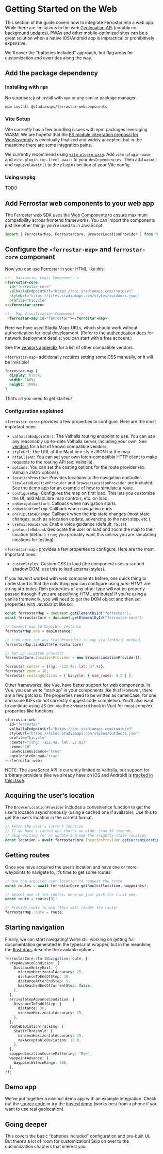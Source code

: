 # Getting Started on the Web

This section of the guide covers how to integrate Ferrostar into a web app.
While there are limitations to the web [Geolocation API](https://developer.mozilla.org/en-US/docs/Web/API/Geolocation_API)
(notably no background updates),
PWAs and other mobile-optimized sites
can be a great solution when a native iOS/Android app is impractical or prohibitively expensive.

We'll cover the "batteries included" approach, but flag areas for customization and overrides along the way.

## Add the package dependency

### Installing with `npm`

No surprises; just install with `npm` or any similar package manager.

```shell
npm install @stadiamaps/ferrostar-webcomponents
```

### Vite Setup

Vite currently has a few bundling issues with npm packages leveraging WASM.
We are hopeful that the [ES module integration proposal for WebAssembly](https://github.com/WebAssembly/esm-integration)
is eventually finalized and widely accepted,
but in the meantime there are some integration pains.

We currently recommend using [`vite-plugin-wasm`](https://github.com/Menci/vite-plugin-wasm?tab=readme-ov-file).
Add `vite-plugin-wasm` and `vite-plugin-top-level-await` to your `devDependencies`.
Then add `wasm()` and `topLevelAwait()` to the `plugins` section of your Vite config.

### Using unpkg

TODO

## Add Ferrostar web components to your web app

The Ferrostar web SDK uses the [Web Components](https://developer.mozilla.org/en-US/docs/Web/API/Web_components)
to ensure maximum compatibility across frontend frameworks.
You can import the components just like other things you’re used to in JavaScript.

```javascript
import { FerrostarMap, FerrostarCore, BrowserLocationProvider } from "@stadiamaps/ferrostar-webcomponents";
```

## Configure the `<ferrostar-map>` and `ferrostar-core` component

Now you can use Ferrostar in your HTML like this:

```html
<!-- Navigation Logic Component-->
<ferrostar-core
  id="ferrostar-core"
  valhallaEndpointUrl="https://api.stadiamaps.com/route/v1"
  styleUrl="https://tiles.stadiamaps.com/styles/outdoors.json"
  profile="bicycle"
></ferrostar-core>

<!-- Map Visualization Component -->
 <ferrostar-map id="ferrostar"></ferrostar-map>
```

Here we have used Stadia Maps URLs, which should work without authentication for local development.
(Refer to the [authentication docs](https://docs.stadiamaps.com/authentication/)
for network deployment details; you can start with a free account.)

See the [vendors appendix](./vendors.md) for a list of other compatible vendors.

`<ferrostar-map>`  additionally requires setting some CSS manually, or it will be invisible!

```css
ferrostar-map {
  display: block;
  width: 100%;
  height: 100%;
}
```

That’s all you need to get started!

### Configuration explained

`<ferrostar-core>` provides a few properties to configure.
Here are the most important ones:

- `valhallaEndpointUrl`: The Valhalla routing endpoint to use. You can use any reasonably up-to-date Valhalla server, including your own. See [vendors](./vendor.md#routing) for a list of known compatible vendors.
- `styleUrl`: The URL of the MapLibre style JSON for the map.
- `httpClient`: You can set your own fetch-compatible HTTP client to make requests to the routing API (ex: Valhalla).
- `options`: You can set the costing options for the route provider (ex: Valhalla JSON options).
- `locationProvider`: Provides locations to the navigation controller.
  `SimulatedLocationProvider` and `BrowserLocationProvider` are included.
  See the demo app for an example of how to simulate a route.
- `configureMap`: Configures the map on first load. This lets you customize the UI, add MapLibre map controls, etc. on load.
- `onNavigationStart`: Callback when navigation starts.
- `onNavigationStop`: Callback when navigation ends.
- `onTripStateChange`: Callback when the trip state changes (most state changes, such as a location update, advancing to the next step, etc.).
- `useVoiceGuidance`: Enable voice guidance (default: `false`).
- `geolocateOnLoad`: Geolocate the user on load and zoom the map to their location (default: `true`; you probably want this unless you are simulating locations for testing).

`<ferrostar-map>` provides a few properties to configure.
Here are the most important ones:

- `customStyles`: Custom CSS to load (the component uses a scoped shadow DOM; use this to load external styles).

If you haven’t worked with web components before,
one quick thing to understand is that the only thing you can configure
using *pure HTML* are string attributes.
Rich properties of any other type will not be properly passed through
if you are specifying HTML attributes!
If you’re using a vanilla framework, you will need to get the DOM object
and then set properties with JavaScript like so:

```javascript
const ferrostarMap = document.getElementById("ferrostar");
const ferrostarCore = documnet.getElementById("ferrostar-core");

// Connect map to MapLibre instance
ferrostarMap.map = mapInstance;

// Link core (or any StateProvider) to map via linkWith method.
ferrostarMap.linkWith(ferrostarCore)

// Set up locaiton provider
ferrostarCore.locationProvider = new BrowserLocationProvider();

ferrostar.center = {lng: -122.42, lat: 37.81};
ferrostar.zoom = 18;
ferrostar.costingOptions = { bicycle: { use_roads: 0.2 } };
```

Other frameworks, like Vue, have better support for web components.
In Vue, you can write “markup” in your components like this!
However, there are a few gotchas.
The properties need to be written as camelCase, for one,
and some IDEs do not correctly suggest code completion.
You’ll also want to continue using JS (ex: via the `onMounted` hook in Vue)
for most complex properties like functions.

```javascript
<ferrostar-web
  id="ferrostar"
  valhallaEndpointUrl="https://api.stadiamaps.com/route/v1"
  styleUrl="https://tiles.stadiamaps.com/styles/outdoors.json"
  profile="bicycle"
  :center="{lng: -122.42, lat: 37.81}"
  :zoom="18"
  :useVoiceGuidance="true"
  :geolocateOnLoad="true"
></ferrostar-web>
```

NOTE: The JavaScript API is currently limited to Valhalla,
but support for arbitrary providers (like we already have on iOS and Android)
is [tracked in this issue](https://github.com/stadiamaps/ferrostar/issues/191).

## Acquiring the user’s location

The `BrowserLocationProvider` includes a convenience function
to get the user’s location asynchronously (using a cached one if available).
Use this to get the user’s location in the correct format.

```typescript
// Fetch the user's current location.
// If we have a cached one that's no older than 30 seconds,
// skip waiting for an update and use the slightly stale location.
const location = await ferrostarCore.locationProvider.getCurrentLocation(30_000);
```

## Getting routes

Once you have acquired the user’s location and have one or more waypoints to navigate to,
it’s time to get some routes!

```typescript
// Use the acquired user location to request the route
const routes = await ferrostarCore.getRoutes(location, waypoints);

// Select one of the routes; here we just pick the first one.
const route = routes[0];

// Provide route to map (This will render the route)
ferrostarMap.route = route;
```

## Starting navigation

Finally, we can start navigating!
We’re still working on getting full documentation generated in the typescript wrapper,
but in the meantime, the [Rust docs](https://docs.rs/ferrostar/latest/ferrostar/navigation_controller/models/struct.NavigationControllerConfig.html)
describe the available options.

```typescript
ferrostarCore.startNavigation(route, {
  stepAdvanceCondition: {
    DistanceEntryExit: {
      minimumHorizontalAccuracy: 25,
      distanceToEndOfStep: 30,
      distanceAfterEndStep: 5,
      hasReachedEndOfCurrentStep: false,
    },
  },
  arrivalStepAdvanceCondition: {
    DistanceToEndOfStep: {
      distance: 30,
      minimumHorizontalAccuracy: 25,
    },
  },
  routeDeviationTracking: {
    StaticThreshold: {
      minimumHorizontalAccuracy: 25,
      maxAcceptableDeviation: 10.0,
    },
  },
  snappedLocationCourseFiltering: "Raw",
  waypointAdvance: {
    WaypointWithinRange: 100,
  },
});
```

## Demo app

We've put together a minimal demo app with an example integration.
Check out the [source code](https://github.com/stadiamaps/ferrostar/tree/main/web/index.html)
or try the [hosted demo](https://stadiamaps.github.io/ferrostar/web-demo)
(works best from a phone if you want to use real geolocation).

## Going deeper

This covers the basic “batteries included” configuration and pre-built UI.
But there’s a lot of room for customization!
Skip on over to the customization chapters that interest you.
